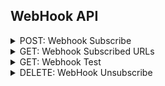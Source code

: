 ## WebHook API

<details>
    <summary>POST: Webhook Subscribe</summary>

API can be used to configure a WebHook on your LoginRadius site. Webhooks also work on subscribe and notification model, subscribe your hook and get a notification. Equivalent to RESThook but these provide security on basis of signature and RESThook work on unique URL. Following are the events that are allowed by LoginRadius to trigger a WebHook service call. [More Info](https://www.loginradius.com/docs/api/v2/integrations/webhooks/webhook-subscribe)

```js
let webHookSubscribeModel = {
  event: '<event>',
  targetUrl: '<targetUrl>',
}; //Required

lrv2.webHookApi
  .webHookSubscribe(webHookSubscribeModel)
  .then((response) => {
    console.log(response);
  })
  .catch((error) => {
    console.log(error);
  });
```
</details>

<details>
    <summary>GET: Webhook Subscribed URLs</summary>

This API is used to fatch all the subscribed URLs, for particular event [More Info](https://www.loginradius.com/docs/api/v2/integrations/webhooks/webhook-subscribed-urls)

```js
let event = '<event>'; //Required

lrv2.webHookApi
  .getWebHookSubscribedURLs(event)
  .then((response) => {
    console.log(response);
  })
  .catch((error) => {
    console.log(error);
  });
```
</details>

<details>
    <summary>GET: Webhook Test</summary>

API can be used to test a subscribed WebHook. [More Info](https://www.loginradius.com/docs/api/v2/integrations/webhooks/webhook-test)

```js
lrv2.webHookApi
  .webhookTest()
  .then((response) => {
    console.log(response);
  })
  .catch((error) => {
    console.log(error);
  });
```
</details>

<details>
    <summary>DELETE: WebHook Unsubscribe</summary>

API can be used to unsubscribe a WebHook configured on your LoginRadius site. [More Info](https://www.loginradius.com/docs/api/v2/integrations/webhooks/webhook-unsubscribe)

```js
let webHookSubscribeModel = {
  event: '<event>',
  targetUrl: '<targetUrl>',
}; //Required

lrv2.webHookApi
  .webHookUnsubscribe(webHookSubscribeModel)
  .then((response) => {
    console.log(response);
  })
  .catch((error) => {
    console.log(error);
  });
```
</details>
